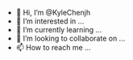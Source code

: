 - 👋 Hi, I’m @KyleChenjh
- 👀 I’m interested in ...
- 🌱 I’m currently learning ...
- 💞️ I’m looking to collaborate on ...
- 📫 How to reach me ...

<!---
KyleChenjh/KyleChenjh is a ✨ special ✨ repository because its `README.md` (this file) appears on your GitHub profile.
You can click the Preview link to take a look at your changes.
--->

